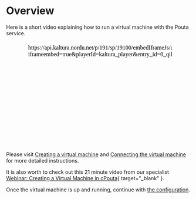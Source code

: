 # Overview

Here is a short video explaining how to run a virtual machine with the Pouta service.

<center>
<iframe id="kaltura_player" srcdoc="https://api.kaltura.nordu.net/p/191/sp/19100/embedIframeJs/uiconf_id/14971191/partner_id/191?iframeembed=true&playerId=kaltura_player&entry_id=0_qilcsiyp&flashvars[streamerType]=auto&amp;flashvars[localizationCode]=en&amp;flashvars[leadWithHTML5]=true&amp;flashvars[sideBarContainer.plugin]=true&amp;flashvars[sideBarContainer.position]=left&amp;flashvars[sideBarContainer.clickToClose]=true&amp;flashvars[chapters.plugin]=true&amp;flashvars[chapters.layout]=vertical&amp;flashvars[chapters.thumbnailRotator]=false&amp;flashvars[streamSelector.plugin]=true&amp;flashvars[EmbedPlayer.SpinnerTarget]=videoHolder&amp;flashvars[dualScreen.plugin]=true&amp;flashvars[hotspots.plugin]=1&amp;flashvars[Kaltura.addCrossoriginToIframe]=true&amp;&wid=0_rowkc8w0" width="400" height="285" allowfullscreen webkitallowfullscreen mozAllowFullScreen allow="autoplay *; fullscreen *; encrypted-media *" sandbox="allow-downloads allow-forms allow-same-origin allow-scripts allow-top-navigation allow-pointer-lock allow-popups allow-modals allow-orientation-lock allow-popups-to-escape-sandbox allow-presentation allow-top-navigation-by-user-activation" frameborder="0" title="[Pouta] Creating a virtual machine"></iframe>
</center>

Please visit [Creating a virtual machine](../launch-vm-from-web-gui/) and [Connecting the virtual machine](../connecting-to-vm/) for more detailed instructions.

It is also worth to check out this 21 minute video from our specialist [Webinar: Creating a Virtual Machine in cPouta](https://www.youtube.com/watch?v=CIO8KRbgDoI){ target="_blank" }.

Once the virtual machine is up and running, continue with [the configuration](../configuration/).
